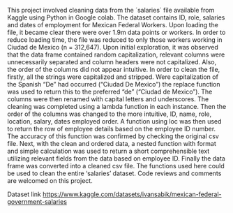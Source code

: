 This project involved cleaning data from the ´salaries´ file available from Kaggle using Python in Google colab. The dataset contains ID, role, salaries and dates of employment for Mexican Federal Workers.
Upon loading the file, it became clear there were over 1.9m data points or workers. In order to reduce loading time, the file was reduced to only those workers working in Ciudad de Mexico (n = 312,647). Upon initial exploration, it was observed that the data frame contained random capitalization, relevant columns were unnecessarily separated and column headers were not capitalized. Also, the order of the columns did not appear intuitive.
In order to clean the file, firstly, all the strings were capitalized and stripped. Were capitalization of the Spanish “De” had occurred (“Ciudad De Mexico”) the replace function was used to return this to the preferred “de” (“Ciudad de Mexico”). The columns were then renamed with capital letters and underscores. The cleaning was completed using a lambda function in each instance. Then the order of the columns was changed to the more intuitive, ID, name, role, location, salary, dates employed order. 
A function using loc was then used to return the row of employee details based on the employee ID number. The accuracy of this function was confirmed by checking the original csv file.
Next, with the clean and ordered data, a nested function with format and simple calculation was used to return a short comprehensible text utilizing relevant fields from the data based on employee ID.
Finally the data frame was converted into a cleaned csv file.
The functions used here could be used to clean the entire ‘salaries’ dataset. 
Code reviews and comments are welcomed on this project.

Dataset link https://www.kaggle.com/datasets/ivansabik/mexican-federal-government-salaries
